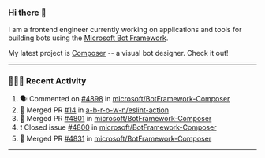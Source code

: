 ### Hi there 👋

I am a frontend engineer currently working on applications and tools for building bots using the [Microsoft Bot Framework](https://dev.botframework.com/).

My latest project is [Composer](https://github.com/microsoft/BotFramework-Composer) -- a visual bot designer. Check it out!

---

### 👨🏻‍💻 Recent Activity

<!--START_SECTION:activity-->
1. 🗣 Commented on [#4898](https://github.com/microsoft/BotFramework-Composer/issues/4898) in [microsoft/BotFramework-Composer](https://github.com/microsoft/BotFramework-Composer)
2. 🎉 Merged PR [#14](https://github.com/a-b-r-o-w-n/eslint-action/pull/14) in [a-b-r-o-w-n/eslint-action](https://github.com/a-b-r-o-w-n/eslint-action)
3. 🎉 Merged PR [#4801](https://github.com/microsoft/BotFramework-Composer/pull/4801) in [microsoft/BotFramework-Composer](https://github.com/microsoft/BotFramework-Composer)
4. ❗️ Closed issue [#4800](https://github.com/microsoft/BotFramework-Composer/issues/4800) in [microsoft/BotFramework-Composer](https://github.com/microsoft/BotFramework-Composer)
5. 🎉 Merged PR [#4831](https://github.com/microsoft/BotFramework-Composer/pull/4831) in [microsoft/BotFramework-Composer](https://github.com/microsoft/BotFramework-Composer)
<!--END_SECTION:activity-->

---

<!--
**a-b-r-o-w-n/a-b-r-o-w-n** is a ✨ _special_ ✨ repository because its `README.md` (this file) appears on your GitHub profile.

Here are some ideas to get you started:

- 🔭 I’m currently working on ...
- 🌱 I’m currently learning ...
- 👯 I’m looking to collaborate on ...
- 🤔 I’m looking for help with ...
- 💬 Ask me about ...
- 📫 How to reach me: ...
- 😄 Pronouns: ...
- ⚡ Fun fact: ...
-->
